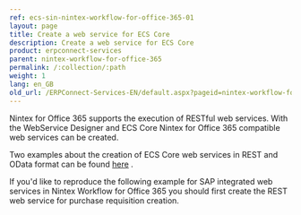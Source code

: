 ```yaml
---
ref: ecs-sin-nintex-workflow-for-office-365-01
layout: page
title: Create a web service for ECS Core
description: Create a web service for ECS Core
product: erpconnect-services
parent: nintex-workflow-for-office-365
permalink: /:collection/:path
weight: 1
lang: en_GB
old_url: /ERPConnect-Services-EN/default.aspx?pageid=nintex-workflow-for-office-365
---
```


Nintex for Office 365 supports the execution of RESTful web services. With the WebService Designer and ECS Core Nintex for Office 365 compatible web services can be created.

Two examples about the creation of ECS Core web services in REST and OData format can be found [here](../../ecs-core/webservice-designer)	.

If you'd like to reproduce the following example for SAP integrated web services in Nintex Workflow for Office 365 you should first create the REST web service for purchase requisition creation.  
